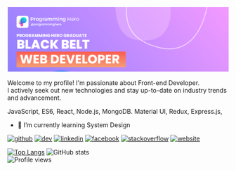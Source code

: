 ![](https://github.com/ArjunKumarDas/ArjunKumarDas/blob/main/header.png?raw=true)


Welcome to my profile! I'm passionate about Front-end Developer. <br/>
I actively seek out new technologies and stay up-to-date on industry trends and advancement.

JavaScript, ES6, React, Node.js, MongoDB. Material UI, Redux, Express.js, 


- 🌱 I’m currently learning System Design 


[<img src='https://cdn.jsdelivr.net/npm/simple-icons@3.0.1/icons/github.svg' alt='github' height='40'>](https://github.com/ArjunKumarDas)  [<img src='https://cdn.jsdelivr.net/npm/simple-icons@3.0.1/icons/hashnode.svg' alt='dev' height='40'>](https://medium.com/@Arjun_Kumar_Das)  [<img src='https://cdn.jsdelivr.net/npm/simple-icons@3.0.1/icons/linkedin.svg' alt='linkedin' height='40'>](https://www.linkedin.com/in/https://www.linkedin.com/in/arjunkumardas//)  [<img src='https://cdn.jsdelivr.net/npm/simple-icons@3.0.1/icons/facebook.svg' alt='facebook' height='40'>](https://www.facebook.com/https://web.facebook.com/profile.php?id=100006005116070)  [<img src='https://cdn.jsdelivr.net/npm/simple-icons@3.0.1/icons/stackoverflow.svg' alt='stackoverflow' height='40'>](https://stackoverflow.com/users/https://stackoverflow.com/users/14580762/arjun-kumar)  [<img src='https://cdn.jsdelivr.net/npm/simple-icons@3.0.1/icons/icloud.svg' alt='website' height='40'>](https://arjun-portifilo.netlify.app/) 

[![Top Langs](https://github-readme-stats.vercel.app/api/top-langs/?username=ArjunKumarDas)](https://github.com/anuraghazra/github-readme-stats)
![GitHub stats](https://github-readme-stats.vercel.app/api?username=ArjunKumarDas&show_icons=true&count_private=true)  
![Profile views](https://gpvc.arturio.dev/ArjunKumarDas)  


